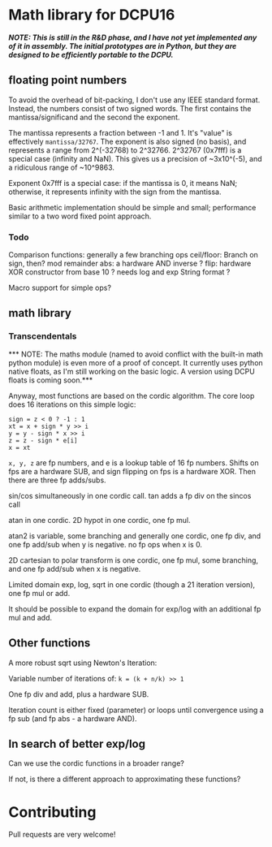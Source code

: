 # Math library for DCPU16

***NOTE: This is still in the R&D phase, and I have not yet implemented any of it in assembly. The initial prototypes are in Python, but they are designed to be efficiently portable to the DCPU.***

## floating point numbers

To avoid the overhead of bit-packing, I don't use any IEEE standard format. Instead, the numbers consist of two signed words. The first contains the mantissa/significand and the second the exponent.

The mantissa represents a fraction between -1 and 1. It's "value" is effectively `mantissa/32767`. The exponent is also signed (no basis), and represents a range from 2^(-32768) to 2^32766. 2^32767 (0x7fff) is a special case (infinity and NaN). This gives us a precision of ~3x10^(-5), and a ridiculous range of ~10^9863.

Exponent 0x7fff is a special case: if the mantissa is 0, it means NaN; otherwise, it represents infinity with the sign from the mantissa.

Basic arithmetic implementation should be simple and small; performance similar to a two word fixed point approach.

### Todo

Comparison functions: generally a few branching ops
ceil/floor: Branch on sign, then?
mod
remainder
abs: a hardware AND
inverse ?
flip: hardware XOR
constructor from base 10 ?
  needs log and exp
String format ?

Macro support for simple ops?

## math library

### Transcendentals

*** NOTE: The maths module (named to avoid conflict with the built-in math python module) is even more of a proof of concept. It currently uses python native floats, as I'm still working on the basic logic. A version using DCPU floats is coming soon.***

Anyway, most functions are based on the cordic algorithm. The core loop does 16 iterations on this simple logic:

    sign = z < 0 ? -1 : 1
    xt = x + sign * y >> i
    y = y - sign * x >> i
    z = z - sign * e[i]
    x = xt

`x, y, z` are fp numbers, and e is a lookup table of 16 fp numbers. Shifts on fps are a hardware SUB, and sign flipping on fps is a hardware XOR. Then there are three fp adds/subs.

sin/cos simultaneously in one cordic call.
tan adds a fp div on the sincos call

atan in one cordic.
2D hypot in one cordic, one fp mul.

atan2 is variable, some branching and generally one cordic, one fp div, and one fp add/sub when y is negative. no fp ops when x is 0.

2D cartesian to polar transform is one cordic, one fp mul, some branching, and one fp add/sub when x is negative.

Limited domain exp, log, sqrt in one cordic (though a 21 iteration version), one fp mul or add.

It should be possible to expand the domain for exp/log with an additional fp mul and add.

## Other functions

A more robust sqrt using Newton's Iteration:

Variable number of iterations of:
`k = (k + n/k) >> 1`

One fp div and add, plus a hardware SUB.

Iteration count is either fixed (parameter) or loops until convergence using a fp sub (and fp abs - a hardware AND).

## In search of better exp/log

Can we use the cordic functions in a broader range?

If not, is there a different approach to approximating these functions?

# Contributing

Pull requests are very welcome!

